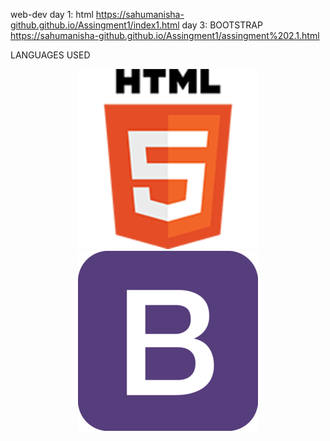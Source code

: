 web-dev
day 1: html
https://sahumanisha-github.github.io/Assingment1/index1.html
day 3: BOOTSTRAP
https://sahumanisha-github.github.io/Assingment1/assingment%202.1.html
<P>LANGUAGES USED</P>
<P ALIGN="CENTER" WIDTH="70" HEIGHT="70">
<IMG SRC="https://raw.githubusercontent.com/github/explore/80688e429a7d4ef2fca1e82350fe8e3517d3494d/topics/html/html.png">
 <IMG SRC="https://raw.githubusercontent.com/github/explore/80688e429a7d4ef2fca1e82350fe8e3517d3494d/topics/bootstrap/bootstrap.png">
  </P>
